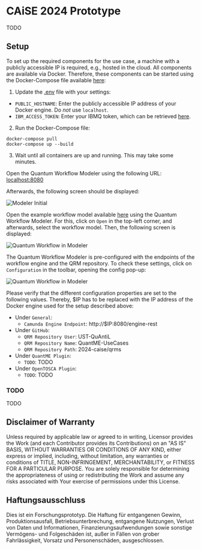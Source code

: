 # CAiSE 2024 Prototype

TODO

## Setup

To set up the required components for the use case, a machine with a publicly accessible IP is required, e.g., hosted in the cloud.
All components are available via Docker.
Therefore, these components can be started using the Docker-Compose file available [here](./docker):

1. Update the [.env](./docker/.env) file with your settings:
  * ``PUBLIC_HOSTNAME``: Enter the publicly accessible IP address of your Docker engine. Do *not* use ``localhost``.
  * ``IBM_ACCESS_TOKEN``: Enter your IBMQ token, which can be retrieved [here](https://quantum-computing.ibm.com/).

2. Run the Docker-Compose file:
```
docker-compose pull
docker-compose up --build
```

3. Wait until all containers are up and running. This may take some minutes.

Open the Quantum Workflow Modeler using the following URL: [localhost:8080](http://localhost:8080)

Afterwards, the following screen should be displayed:

![Modeler Initial](./docs/modeler-initial.png)

Open the example workflow model available [here](./workflow/caise_workflow.bpmn) using the Quantum Workflow Modeler.
For this, click on ``Open`` in the top-left corner, and afterwards, select the workflow model.
Then, the following screen is displayed:

![Quantum Workflow in Modeler](./docs/modeler-workflow-loaded.png)

The Quantum Workflow Modeler is pre-configured with the endpoints of the workflow engine and the QRM repository.
To check these settings, click on ``Configuration`` in the toolbar, opening the config pop-up:

![Quantum Workflow in Modeler](./docs/modeler-configuration.png)

Please verify that the different configuration properties are set to the following values.
Thereby, $IP has to be replaced with the IP address of the Docker engine used for the setup described above:

* Under ``General``:
    * ``Camunda Engine Endpoint``: http://$IP:8080/engine-rest
* Under ``GitHub``:
    * ``QRM Repository User``: UST-QuAntiL
    * ``QRM Repository Name``: QuantME-UseCases
    * ``QRM Repository Path``: 2024-caise/qrms
* Under ``QuantME Plugin``:
    * ``TODO``: TODO
* Under ``OpenTOSCA Plugin``:
    * ``TODO``: TODO

### TODO

TODO

## Disclaimer of Warranty
Unless required by applicable law or agreed to in writing, Licensor provides the Work (and each Contributor provides its Contributions) on an "AS IS" BASIS, WITHOUT WARRANTIES OR CONDITIONS OF ANY KIND, either express or implied, including, without limitation, any warranties or conditions of TITLE, NON-INFRINGEMENT, MERCHANTABILITY, or FITNESS FOR A PARTICULAR PURPOSE. You are solely responsible for determining the appropriateness of using or redistributing the Work and assume any risks associated with Your exercise of permissions under this License.

## Haftungsausschluss
Dies ist ein Forschungsprototyp. Die Haftung für entgangenen Gewinn, Produktionsausfall, Betriebsunterbrechung, entgangene Nutzungen, Verlust von Daten und Informationen, Finanzierungsaufwendungen sowie sonstige Vermögens- und Folgeschäden ist, außer in Fällen von grober Fahrlässigkeit, Vorsatz und Personenschäden, ausgeschlossen.
